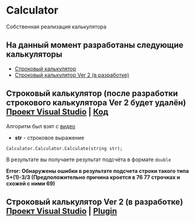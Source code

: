 # Calculator
Собственная реализация калькулятора

## На данный момент разработаны следующие калькуляторы
* [Строковый калькулятор](https://github.com/Bocmen/Calculator/tree/master#%D1%81%D1%82%D1%80%D0%BE%D0%BA%D0%BE%D0%B2%D1%8B%D0%B9-%D0%BA%D0%B0%D0%BB%D1%8C%D0%BA%D1%83%D0%BB%D1%8F%D1%82%D0%BE%D1%80-%D0%BF%D1%80%D0%BE%D0%B5%D0%BA%D1%82-visual-studio--%D0%BA%D0%BE%D0%B4)
* [Строковый калькулятор Ver 2 (в разработке)](https://github.com/Bocmen/Calculator/blob/master/README.md#%D1%81%D1%82%D1%80%D0%BE%D0%BA%D0%BE%D0%B2%D1%8B%D0%B9-%D0%BA%D0%B0%D0%BB%D1%8C%D0%BA%D1%83%D0%BB%D1%8F%D1%82%D0%BE%D1%80-ver-2-%D0%B2-%D1%80%D0%B0%D0%B7%D1%80%D0%B0%D0%B1%D0%BE%D1%82%D0%BA%D0%B5-%D0%BF%D1%80%D0%BE%D0%B5%D0%BA%D1%82-visual-studio--plugin)

## Строковый калькулятор (после разработки строкового калькулятора Ver 2 будет удалён) [Проект Visual Studio](https://github.com/Bocmen/Calculator/tree/master/Project%20Visual%20Studio/Calculation%20Line) | [Код](https://github.com/Bocmen/Calculator/blob/master/Project%20Visual%20Studio/Calculation%20Line/Calculator/Calculator.cs)
Алгоритм был взят с [видео](https://youtu.be/Vk-tGND2bfc)

* <b>str</b> - строковое выражение

`Calculator.Calculator.Calculate(string str);`

В результате вы получаете результат подсчёта в формате `double`

<b>Error: Обнаружены ошибки в результате подсчета строки такого типа 5+(1)-3/3 (Предположительно причина кроется в 76 77 строчках и схожей с ними 69)</b>

## Строковый калькулятор Ver 2 (в разработке) [Проект Visual Studio](https://github.com/Bocmen/Calculator/tree/master/Project%20Visual%20Studio/Calculator2) | [Plugin](https://github.com/Bocmen/Calculator/tree/master/Project%20Visual%20Studio/Calculator2/Calculator2/Calculator)
